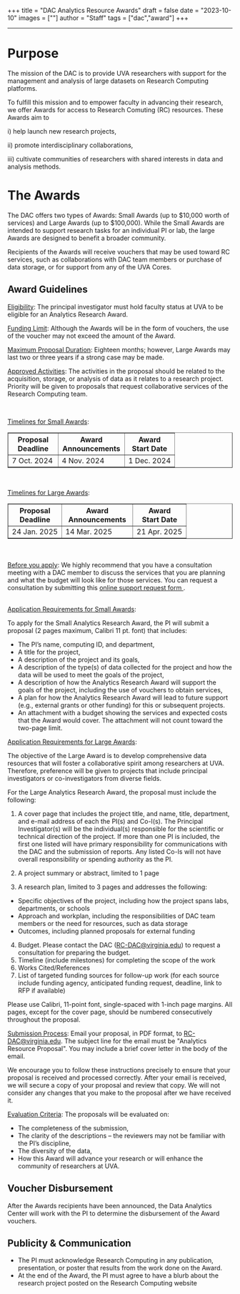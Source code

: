 +++
title = "DAC Analytics Resource Awards"
draft = false
date = "2023-10-10"
images = [""]
author = "Staff"
tags = ["dac","award"]
+++

***


# Purpose

The mission of the DAC is to provide UVA researchers with support for the management and analysis of large datasets on Research Computing platforms.

To fulfill this mission and to empower faculty in advancing their research, we offer Awards for access to Research Comuting (RC) resources.  These Awards aim to 

i) help launch new research projects,

ii) promote interdisciplinary collaborations,

iii) cultivate communities of researchers with shared interests in data and analysis methods.



# The Awards 

The DAC offers two types of Awards:  Small Awards (up to $10,000 worth of services) and Large Awards (up to $100,000).
While the Small Awards are intended to support research tasks for an individual PI or lab, the large Awards are designed to benefit a broader community.

Recipients of the Awards will receive vouchers that may be used toward RC services, such as collaborations with DAC team members or purchase of data storage, or for support from any of the UVA Cores.
 

## Award Guidelines

<u>Eligibility</u>:  The principal investigator must hold faculty status at UVA to be eligible for an Analytics Research Award.

<u>Funding Limit</u>:  Although the Awards will be in the form of vouchers, the use of the voucher may not exceed the amount of the Award.

<u>Maximum Proposal Duration</u>:  Eighteen  months; however, Large Awards may last two or three years if a strong case may be made.

<u>Approved Activities</u>:  The activities in the proposal should be related to the acquisition, storage, or analysis of data as it relates to a research project. Priority will be given to proposals that request collaborative services of the Research Computing team.


<br>

<u>Timelines for Small Awards</u>:


<table border="1" >
  <colgroup>
    <col style="width: 30%;" />
    <col style="width: 40%;" />
    <col style="width: 30%;" />
  </colgroup>
  <tr>
    <th>Proposal <br> Deadline</th>
    <th>Award <br> Announcements</th>
    <th>Award <br> Start Date </th>
  </tr>
  <tr>
    <td>7 Oct. 2024</td>
    <td>4 Nov. 2024</td>
    <td>1 Dec. 2024</td>
  </tr>
</table>

<br>
  
<u>Timelines for Large Awards</u>: 


<table border="1" >
  <colgroup>
    <col style="width: 30%;" />
    <col style="width: 40%;" />
    <col style="width: 30%;" />
  </colgroup>
  <tr>
    <th>Proposal <br> Deadline</th>
    <th>Award <br> Announcements</th>
    <th>Award <br> Start Date </th>
  </tr>
  <tr>
    <td>24 Jan. 2025</td>
    <td>14 Mar. 2025</td>
    <td>21 Apr. 2025</td>
  </tr>
</table>

<br>
<br>
<u>Before you apply</u>:  We highly recommend that you have a consultation meeting with a DAC member to discuss the services that you are planning and what the budget will look like for those services. You can request a consultation by submitting this 
 <a href="/form/support-request/?category=Data%20Analytics"> online support request form  </a>.


<br>

<br>


<u>Application Requirements for Small Awards</u>:  

To apply for the Small Analytics Research Award, the PI will submit a proposal (2 pages maximum, Calibri 11 pt. font) that includes:

* The PI’s name, computing ID, and department,
* A title for the project,
* A description of the project and its goals,
* A description of the type(s) of data collected for the project and how the data will be used to meet the goals of the project,
* A description of how the Analytics Research Award will support the goals of the project, including the use of vouchers to obtain services,
* A plan for how the Analytics Research Award will lead to future support (e.g., external grants or other funding) for this or subsequent projects.
* An attachment with a budget showing the services and expected costs that the Award would cover.  The attachment will not count toward the two-page limit.



<u>Application Requirements for Large Awards</u>:  

The objective of the Large Award is to develop comprehensive data resources that will foster a collaborative spirit among researchers at UVA.  Therefore, preference will be given to projects that include principal investigators or co-investigators from diverse fields.

For the Large Analytics Research Award, the proposal must include the following:

1.  A cover page that includes the project title, and name, title, department, and e-mail address of each the PI(s) and Co-I(s). The Principal Investigator(s) will be the individual(s) responsible for the scientific or technical direction of the project. If more than one PI is included, the first one listed will have primary responsibility for communications with the DAC and the submission of reports. Any listed Co-Is will not have overall responsibility or spending authority as the PI. 

2.  A project summary or abstract, limited to 1 page

3.  A research plan, limited to 3 pages and addresses the following:

  * Specific objectives of the project, including how the project spans labs, departments, or schools
  * Approach and workplan, including the responsibilities of DAC team members or the need for resources, such as data storage
  * Outcomes, including planned proposals for external funding 

4.  Budget. Please contact the DAC (RC-DAC@virginia.edu) to request a consultation for preparing the  budget.
5.  Timeline (include milestones) for completing the scope of the work
6.  Works Cited/References
7.  List of targeted funding sources for follow-up work (for each source include funding agency, anticipated funding request, deadline, link to RFP if available) 

Please use Calibri, 11-point font, single-spaced with 1-inch page margins. All pages, except for the cover page, should be numbered consecutively throughout the proposal.


<u>Submission Process</u>: Email your proposal, in PDF format, to RC-DAC@virginia.edu.  The subject line for the email must be "Analytics Resource Proposal". You may include a brief cover letter in the body of the email.

We encourage you to follow these instructions precisely to ensure that your proposal is received and processed correctly. After your email is received, we will secure a copy of your proposal and review that copy. We will not consider any changes that you make to the proposal after we have received it.

<u>Evaluation Criteria</u>: The proposals will be evaluated on:

* The completeness of the submission,
* The clarity of the descriptions – the reviewers may not be familiar with the PI’s discipline,
* The diversity of the data,
* How this Award will advance your research or will enhance the community of researchers at UVA.

## Voucher Disbursement

After the Awards recipients have been announced, the Data Analytics Center will work with the PI to determine the disbursement of the Award vouchers.

## Publicity & Communication
* The PI must acknowledge Research Computing in any publication, presentation, or poster that results from the work done on the Award.
* At the end of the Award, the PI must agree to have a blurb about the research project posted on the Research Computing website







